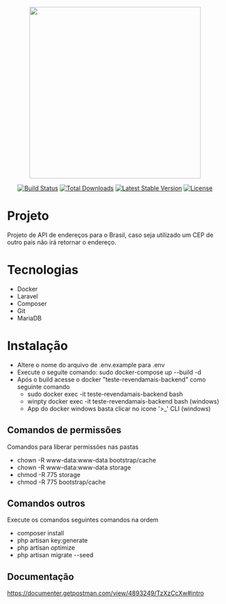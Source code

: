 <p align="center"><a href="https://laravel.com" target="_blank"><img src="https://raw.githubusercontent.com/laravel/art/master/logo-lockup/5%20SVG/2%20CMYK/1%20Full%20Color/laravel-logolockup-cmyk-red.svg" width="400"></a></p>

<p align="center">
<a href="https://travis-ci.org/laravel/framework"><img src="https://travis-ci.org/laravel/framework.svg" alt="Build Status"></a>
<a href="https://packagist.org/packages/laravel/framework"><img src="https://img.shields.io/packagist/dt/laravel/framework" alt="Total Downloads"></a>
<a href="https://packagist.org/packages/laravel/framework"><img src="https://img.shields.io/packagist/v/laravel/framework" alt="Latest Stable Version"></a>
<a href="https://packagist.org/packages/laravel/framework"><img src="https://img.shields.io/packagist/l/laravel/framework" alt="License"></a>
</p>

# Projeto
Projeto de API de endereços para o Brasil, caso seja utilizado um CEP de outro pais não irá retornar o endereço.

# Tecnologias
* Docker
* Laravel
* Composer
* Git
* MariaDB

# Instalação
* Altere o nome do arquivo de .env.example para .env
* Execute o seguite comando: sudo docker-compose up --build -d
* Após o build acesse o docker "teste-revendamais-backend" como seguinte comando
    * sudo docker exec -it teste-revendamais-backend bash
    * winpty docker exec -it teste-revendamais-backend bash (windows)
    * App do docker windows basta clicar no icone '>_' CLI (windows)

## Comandos de permissões
Comandos para liberar permissões nas pastas

* chown -R www-data:www-data bootstrap/cache
* chown -R www-data:www-data storage
* chmod -R 775 storage
* chmod -R 775 bootstrap/cache

## Comandos outros
Execute os comandos seguintes comandos na ordem

* composer install
* php artisan key:generate
* php artisan optimize
* php artisan migrate --seed

## Documentação
https://documenter.getpostman.com/view/4893249/TzXzCcXw#intro
